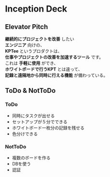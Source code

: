 # Inception Deck

## Elevator Pitch
**継続的にプロジェクトを改善** したい<br>
**エンジニア** 向けの、<br>
**KPTee** というプロダクトは、<br>
**仕事やプロジェクトの改善を加速するツール** です。<br>
これは **手軽に使用** ができ、<br>
**ホワイトボードで行うKPT** とは違って、<br>
**記録と遠隔地から同時に行える機能** が備わっている。<br>

## ToDo & NotToDo
### ToDo
- 同時にタスクが出せる
- セットアップが５分でできる
- ホワイトボード一枚分の記録を残せる
- 色分けできる

### NotToDo
- 複数のボードを作る
- DBを使う
- 認証